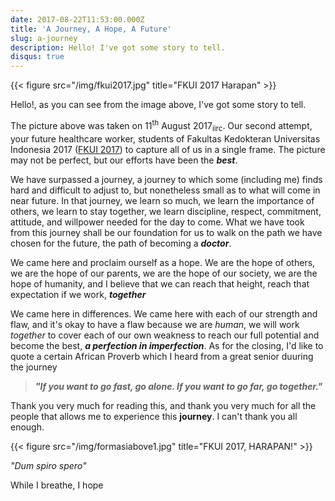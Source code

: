 ```yaml
---
date: 2017-08-22T11:53:00.000Z
title: 'A Journey, A Hope, A Future'
slug: a-journey
description: Hello! I've got some story to tell.
disqus: true
---
```

{{< figure src="/img/fkui2017.jpg" title="FKUI 2017 Harapan" >}}

Hello!, as you can see from the image above, I've got some story to tell.

The picture above was taken on 11<sup>th</sup> August 2017<sub>iirc</sub>. Our second attempt, your future healthcare worker, students of Fakultas Kedokteran Universitas Indonesia 2017 ([FKUI 2017](http://www.fkui2017.org/ "FKUI 2017 Official Website")) to capture all of us in a single frame. The picture may not be perfect, but our efforts have been the ***best***.

We have surpassed a journey, a journey to which some (including me) finds hard and difficult to adjust to, but nonetheless small as to what will come in near future. In that journey, we learn so much, we learn the importance of others, we learn to stay together, we learn discipline, respect, commitment, attitude, and willpower needed for the day to come. What we have took from this journey shall be our foundation for us to walk on the path we have chosen for the future, the path of becoming a ***doctor***.

We came here and proclaim ourself as a hope. We are the hope of others, we are the hope of our parents, we are the hope of our society, we are the hope of humanity, and I believe that we can reach that height, reach that expectation if we work, ***together***

We came here in differences. We came here with each of our strength and flaw, and it's okay to have a flaw because we are *human*, we will work *together* to cover each of our own weakness to reach our full potential and become the best, ***a perfection in imperfection***. As for the closing, I'd like to quote a certain African Proverb which I heard from a great senior duuring the journey

> ***"If you want to go fast, go alone. If you want to go far, go together."***

Thank you very much for reading this, and thank you very much for all the people that allows me to experience this **journey**. I can't thank you all enough.

{{< figure src="/img/formasiabove1.jpg" title="FKUI 2017, HARAPAN!" >}}

*"Dum spiro spero"*

While I breathe, I hope
